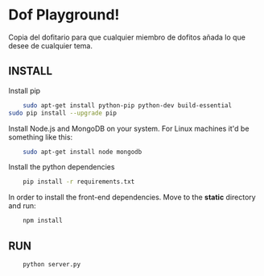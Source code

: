 # Dof Playground!

Copia del dofitario para que cualquier miembro de dofitos añada lo que desee de cualquier tema.

## INSTALL
Install pip
```bash
    sudo apt-get install python-pip python-dev build-essential
sudo pip install --upgrade pip
```

Install Node.js and MongoDB on your system. For Linux machines it'd be something like this:

```bash
    sudo apt-get install node mongodb
```

Install the python dependencies
```bash
    pip install -r requirements.txt
```

In order to install the front-end dependencies. Move to the **static** directory and run:
```bash
    npm install
```

## RUN

```bash
    python server.py
```
